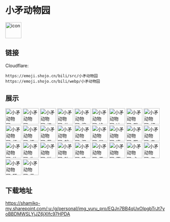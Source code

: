 # 小矛动物园
<img src="https://emoji.shojo.cn/bili/src/小矛动物园/icon.png" width="50" height="50" alt="icon">

## 链接
Cloudflare:
```
https://emoji.shojo.cn/bili/src/小矛动物园
https://emoji.shojo.cn/bili/webp/小矛动物园
```
## 展示
<img src="https://emoji.shojo.cn/bili/src/小矛动物园/小矛动物园-no.png" width="50" height="50" alt="小矛动物园-no">
<img src="https://emoji.shojo.cn/bili/src/小矛动物园/小矛动物园-yes.png" width="50" height="50" alt="小矛动物园-yes">
<img src="https://emoji.shojo.cn/bili/src/小矛动物园/小矛动物园-棒.png" width="50" height="50" alt="小矛动物园-棒">
<img src="https://emoji.shojo.cn/bili/src/小矛动物园/小矛动物园-比心.png" width="50" height="50" alt="小矛动物园-比心">
<img src="https://emoji.shojo.cn/bili/src/小矛动物园/小矛动物园-擦汗.png" width="50" height="50" alt="小矛动物园-擦汗">
<img src="https://emoji.shojo.cn/bili/src/小矛动物园/小矛动物园-馋.png" width="50" height="50" alt="小矛动物园-馋">
<img src="https://emoji.shojo.cn/bili/src/小矛动物园/小矛动物园-冲鸭.png" width="50" height="50" alt="小矛动物园-冲鸭">
<img src="https://emoji.shojo.cn/bili/src/小矛动物园/小矛动物园-戳.png" width="50" height="50" alt="小矛动物园-戳">
<img src="https://emoji.shojo.cn/bili/src/小矛动物园/小矛动物园-打你.png" width="50" height="50" alt="小矛动物园-打你">
<img src="https://emoji.shojo.cn/bili/src/小矛动物园/小矛动物园-烦.png" width="50" height="50" alt="小矛动物园-烦">
<img src="https://emoji.shojo.cn/bili/src/小矛动物园/小矛动物园-汗.png" width="50" height="50" alt="小矛动物园-汗">
<img src="https://emoji.shojo.cn/bili/src/小矛动物园/小矛动物园-薅呆毛.png" width="50" height="50" alt="小矛动物园-薅呆毛">
<img src="https://emoji.shojo.cn/bili/src/小矛动物园/小矛动物园-就这？.png" width="50" height="50" alt="小矛动物园-就这？">
<img src="https://emoji.shojo.cn/bili/src/小矛动物园/小矛动物园-泪目.png" width="50" height="50" alt="小矛动物园-泪目">
<img src="https://emoji.shojo.cn/bili/src/小矛动物园/小矛动物园-冒头.png" width="50" height="50" alt="小矛动物园-冒头">
<img src="https://emoji.shojo.cn/bili/src/小矛动物园/小矛动物园-凄惨.png" width="50" height="50" alt="小矛动物园-凄惨">
<img src="https://emoji.shojo.cn/bili/src/小矛动物园/小矛动物园-期待.png" width="50" height="50" alt="小矛动物园-期待">
<img src="https://emoji.shojo.cn/bili/src/小矛动物园/小矛动物园-亲亲.png" width="50" height="50" alt="小矛动物园-亲亲">
<img src="https://emoji.shojo.cn/bili/src/小矛动物园/小矛动物园-什么？.png" width="50" height="50" alt="小矛动物园-什么？">
<img src="https://emoji.shojo.cn/bili/src/小矛动物园/小矛动物园-生气.png" width="50" height="50" alt="小矛动物园-生气">
<img src="https://emoji.shojo.cn/bili/src/小矛动物园/小矛动物园-送你.png" width="50" height="50" alt="小矛动物园-送你">
<img src="https://emoji.shojo.cn/bili/src/小矛动物园/小矛动物园-贴贴.png" width="50" height="50" alt="小矛动物园-贴贴">
<img src="https://emoji.shojo.cn/bili/src/小矛动物园/小矛动物园-晚安.png" width="50" height="50" alt="小矛动物园-晚安">
<img src="https://emoji.shojo.cn/bili/src/小矛动物园/小矛动物园-无辜.png" width="50" height="50" alt="小矛动物园-无辜">
<img src="https://emoji.shojo.cn/bili/src/小矛动物园/小矛动物园-下班.png" width="50" height="50" alt="小矛动物园-下班">
<img src="https://emoji.shojo.cn/bili/src/小矛动物园/小矛动物园-心碎.png" width="50" height="50" alt="小矛动物园-心碎">
<img src="https://emoji.shojo.cn/bili/src/小矛动物园/小矛动物园-亿点点.png" width="50" height="50" alt="小矛动物园-亿点点">
<img src="https://emoji.shojo.cn/bili/src/小矛动物园/小矛动物园-硬抗.png" width="50" height="50" alt="小矛动物园-硬抗">
<img src="https://emoji.shojo.cn/bili/src/小矛动物园/小矛动物园-元气满满.png" width="50" height="50" alt="小矛动物园-元气满满">

## 下载地址

https://shamiko-my.sharepoint.com/:u:/g/personal/img_yuru_pro/EQJn7BB4qUxOlpgbTrJt7yoBBDMWSLYjJZ6jXlfc97HPDA